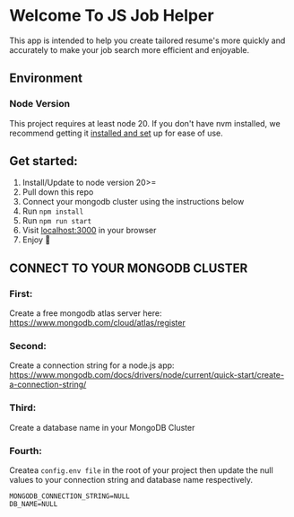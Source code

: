 # Welcome To JS Job Helper
This app is intended to help you create tailored resume's more quickly and accurately to make your job search more efficient and enjoyable.

## Environment

### Node Version
This project requires at least node 20. If you don't have nvm installed, we recommend getting it [installed and set](https://www.freecodecamp.org/news/node-version-manager-nvm-install-guide/) up for ease of use.

## Get started:
1. Install/Update to node version 20>=
2. Pull down this repo
3. Connect your mongodb cluster using the instructions below
4. Run `npm install`
5. Run `npm run start`
6. Visit [localhost:3000](http://localhost:3000/) in your browser
7. Enjoy :tada:


## CONNECT TO YOUR MONGODB CLUSTER
### First:
Create a free mongodb atlas server here: https://www.mongodb.com/cloud/atlas/register
### Second:
Create a connection string for a node.js app: https://www.mongodb.com/docs/drivers/node/current/quick-start/create-a-connection-string/
### Third:
Create a database name in your MongoDB Cluster
### Fourth:
Createa `config.env file` in the root of your project then update the null values to your connection string and database name respectively.

```
MONGODB_CONNECTION_STRING=NULL
DB_NAME=NULL
```
